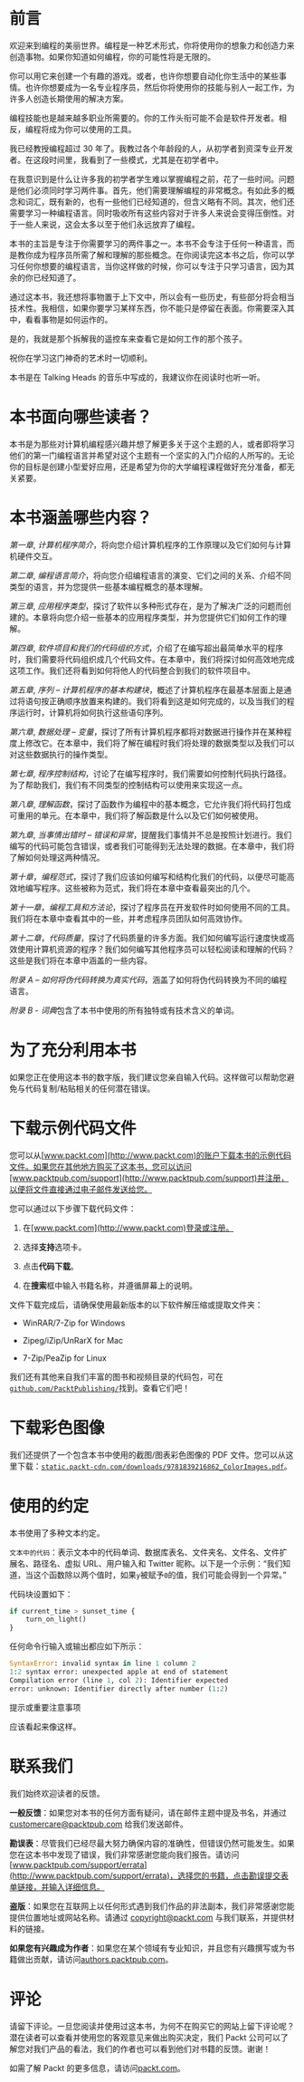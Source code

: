 # 前言

欢迎来到编程的美丽世界。编程是一种艺术形式，你将使用你的想象力和创造力来创造事物。如果你知道如何编程，你的可能性将是无限的。

你可以用它来创建一个有趣的游戏。或者，也许你想要自动化你生活中的某些事情。也许你想要成为一名专业程序员，然后你将使用你的技能与别人一起工作，为许多人创造长期使用的解决方案。

编程技能也是越来越多职业所需要的。你的工作头衔可能不会是软件开发者。相反，编程将成为你可以使用的工具。

我已经教授编程超过 30 年了。我教过各个年龄段的人，从初学者到资深专业开发者。在这段时间里，我看到了一些模式，尤其是在初学者中。

在我意识到是什么让许多我的初学者学生难以掌握编程之前，花了一些时间。问题是他们必须同时学习两件事。首先，他们需要理解编程的非常概念。有如此多的概念和词汇，既有新的，也有一些他们已经知道的，但含义略有不同。其次，他们还需要学习一种编程语言。同时吸收所有这些内容对于许多人来说会变得压倒性。对于一些人来说，这会太多以至于他们永远放弃了编程。

本书的主旨是专注于你需要学习的两件事之一。本书不会专注于任何一种语言，而是教你成为程序员所需了解和理解的那些概念。在你阅读完这本书之后，你可以学习任何你想要的编程语言，当你这样做的时候，你可以专注于只学习语言，因为其余的你已经知道了。

通过这本书，我还想将事物置于上下文中，所以会有一些历史，有些部分将会相当技术性。我相信，如果你要学习某样东西，你不能只是停留在表面。你需要深入其中，看看事物是如何运作的。

是的，我就是那个拆解我的遥控车来查看它是如何工作的那个孩子。

祝你在学习这门神奇的艺术时一切顺利。

本书是在 Talking Heads 的音乐中写成的，我建议你在阅读时也听一听。

# 本书面向哪些读者？

本书是为那些对计算机编程感兴趣并想了解更多关于这个主题的人，或者即将学习他们的第一门编程语言并希望对这个主题有一个坚实的入门介绍的人所写的。无论你的目标是创建小型爱好应用，还是希望为你的大学编程课程做好充分准备，都无关紧要。

# 本书涵盖哪些内容？

*第一章*, *计算机程序简介*，将向您介绍计算机程序的工作原理以及它们如何与计算机硬件交互。

*第二章*, *编程语言简介*，将向您介绍编程语言的演变、它们之间的关系、介绍不同类型的语言，并为您提供一些基本编程概念的基本理解。

*第三章*, *应用程序类型*，探讨了软件以多种形式存在，是为了解决广泛的问题而创建的。本章将向您介绍一些基本的应用程序类型，并为您提供它们如何工作的理解。

*第四章*, *软件项目和我们的代码组织方式*，介绍了在编写超出最简单水平的程序时，我们需要将代码组织成几个代码文件。在本章中，我们将探讨如何高效地完成这项工作。我们还将看到如何将他人的代码整合到我们的软件项目中。

*第五章*, *序列 – 计算机程序的基本构建块*，概述了计算机程序在最基本层面上是通过将语句按正确顺序放置来构建的。我们将看到这是如何完成的，以及当我们的程序运行时，计算机将如何执行这些语句序列。

*第六章*, *数据处理 – 变量*，探讨了所有计算机程序都将对数据进行操作并在某种程度上修改它。在本章中，我们将了解在编程时我们将处理的数据类型以及我们可以对这些数据执行的操作类型。

*第七章*, *程序控制结构*，讨论了在编写程序时，我们需要如何控制代码执行路径。为了帮助我们，我们有不同类型的控制结构可以使用来实现这一点。

*第八章*, *理解函数*，探讨了函数作为编程中的基本概念，它允许我们将代码打包成可重用的单元。在本章中，我们将了解函数是什么以及它们如何被使用。

*第九章*, *当事情出错时 – 错误和异常*，提醒我们事情并不总是按照计划进行。我们编写的代码可能包含错误，或者我们可能得到无法处理的数据。在本章中，我们将了解如何处理这两种情况。

*第十章*，*编程范式*，探讨了我们应该如何编写和结构化我们的代码，以便尽可能高效地编写程序。这些被称为范式，我们将在本章中查看最突出的几个。

*第十一章*，*编程工具和方法论*，探讨了程序员在开发软件时如何使用不同的工具。我们将在本章中查看其中的一些，并考虑程序员团队如何高效协作。

*第十二章*，*代码质量*，探讨了代码质量的许多方面。我们如何编写运行速度快或高效使用计算机资源的程序？我们如何编写其他程序员可以轻松阅读和理解的代码？这些是我们将在本章中涵盖的一些内容。

*附录 A* *– 如何将伪代码转换为真实代码*，涵盖了如何将伪代码转换为不同的编程语言。

*附录 B* - *词典*包含了本书中使用的所有独特或有技术含义的单词。

# 为了充分利用本书

如果您正在使用这本书的数字版，我们建议您亲自输入代码。这样做可以帮助您避免与代码复制/粘贴相关的任何潜在错误。

# 下载示例代码文件

您可以从[www.packt.com](http://www.packt.com)的账户下载本书的示例代码文件。如果您在其他地方购买了这本书，您可以访问[www.packtpub.com/support](http://www.packtpub.com/support)并注册，以便将文件直接通过电子邮件发送给您。

您可以通过以下步骤下载代码文件：

1.  在[www.packt.com](http://www.packt.com)登录或注册。

1.  选择**支持**选项卡。

1.  点击**代码下载**。

1.  在**搜索**框中输入书籍名称，并遵循屏幕上的说明。

文件下载完成后，请确保使用最新版本的以下软件解压缩或提取文件夹：

+   WinRAR/7-Zip for Windows

+   Zipeg/iZip/UnRarX for Mac

+   7-Zip/PeaZip for Linux

我们还有其他来自我们丰富的图书和视频目录的代码包，可在[`github.com/PacktPublishing/`](https://github.com/PacktPublishing/)找到。查看它们吧！

# 下载彩色图像

我们还提供了一个包含本书中使用的截图/图表彩色图像的 PDF 文件。您可以从这里下载：[`static.packt-cdn.com/downloads/9781839216862_ColorImages.pdf`](https://static.packt-cdn.com/downloads/9781839216862_ColorImages.pdf)。

# 使用的约定

本书使用了多种文本约定。

`文本中的代码`：表示文本中的代码单词、数据库表名、文件夹名、文件名、文件扩展名、路径名、虚拟 URL、用户输入和 Twitter 昵称。以下是一个示例：“我们知道，当这个函数除以两个值时，如果`y`被赋予`0`的值，我们可能会得到一个异常。”

代码块设置如下：

```py
if current_time > sunset_time {
    turn_on_light()
}
```

任何命令行输入或输出都应如下所示：

```py
SyntaxError: invalid syntax in line 1 column 2
1:2 syntax error: unexpected apple at end of statement
Compilation error (line 1, col 2): Identifier expected
error: unknown: Identifier directly after number (1:2)
```

提示或重要注意事项

应该看起来像这样。

# 联系我们

我们始终欢迎读者的反馈。

**一般反馈**：如果您对本书的任何方面有疑问，请在邮件主题中提及书名，并通过 customercare@packtpub.com 给我们发送邮件。

**勘误表**：尽管我们已经尽最大努力确保内容的准确性，但错误仍然可能发生。如果您在这本书中发现了错误，我们非常感谢您能向我们报告。请访问[www.packtpub.com/support/errata](http://www.packtpub.com/support/errata)，选择您的书籍，点击勘误提交表单链接，并输入详细信息。

**盗版**：如果您在互联网上以任何形式遇到我们作品的非法副本，我们非常感谢您能提供位置地址或网站名称。请通过 copyright@packt.com 与我们联系，并提供材料的链接。

**如果您有兴趣成为作者**：如果您在某个领域有专业知识，并且您有兴趣撰写或为书籍做出贡献，请访问[authors.packtpub.com](http://authors.packtpub.com)。

# 评论

请留下评论。一旦您阅读并使用过这本书，为何不在购买它的网站上留下评论呢？潜在读者可以查看并使用您的客观意见来做出购买决定，我们 Packt 公司可以了解您对我们产品的看法，我们的作者也可以看到他们对书籍的反馈。谢谢！

如需了解 Packt 的更多信息，请访问[packt.com](http://packt.com)。

